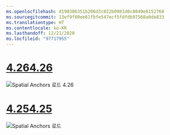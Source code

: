```yaml
---
ms.openlocfilehash: d190386351b206d3c022b0981d0c8049e6152768
ms.sourcegitcommit: 13ef9f89ee61fbfe547ecf5fdfdb97560a0de833
ms.translationtype: HT
ms.contentlocale: ko-KR
ms.lasthandoff: 12/21/2020
ms.locfileid: "97717955"
---
```

# <a name="426"></a>[<span data-ttu-id="80c0f-101">4.26</span><span class="sxs-lookup"><span data-stu-id="80c0f-101">4.26</span></span>](#tab/426)

![Spatial Anchors 로드 4.26](../images/local-spatial-anchors-img-03.png)

# <a name="425"></a>[<span data-ttu-id="80c0f-103">4.25</span><span class="sxs-lookup"><span data-stu-id="80c0f-103">4.25</span></span>](#tab/425)

![Spatial Anchors 로드](../images/unreal-spatialanchors-load.PNG)
